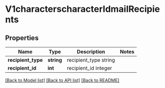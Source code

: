 # V1characterscharacterIdmailRecipients

## Properties
Name | Type | Description | Notes
------------ | ------------- | ------------- | -------------
**recipient_type** | **string** | recipient_type string | 
**recipient_id** | **int** | recipient_id integer | 

[[Back to Model list]](../README.md#documentation-for-models) [[Back to API list]](../README.md#documentation-for-api-endpoints) [[Back to README]](../README.md)


